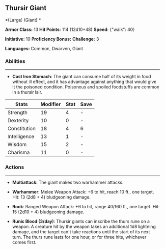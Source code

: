 ## Thursir Giant
*(Large) (Giant) *

**Armor Class:** 13
**Hit Points:** 114 (12d10+48)
**Speed:** {"walk": 40}

**Initiative:** 10
**Proficiency Bonus:**
**Challenge:** 3

**Languages:** Common, Dwarven, Giant

### Abilities
 --- 
- **Cast Iron Stomach**: The giant can consume half of its weight in food without ill effect, and it has advantage against anything that would give it the poisoned condition. Poisonous and spoiled foodstuffs are common in a thursir lair.



| Stats | Modifier | Stat | Save
| ---- | ---- | ---- | ---- |
| Strength | 19 | 4 | - |
| Dexterity | 10 | 0 | - |
| Constitution | 18 | 4 | 6 |
| Intelligence | 13 | 1 | - |
| Wisdom | 15 | 2 | - |
| Charisma | 11 | 0 | - |

### Actions
 --- 
- **Multiattack**: The giant makes two warhammer attacks.

- **Warhammer**: Melee Weapon Attack: +6 to hit, reach 10 ft., one target. Hit: 13 (2d8 + 4) bludgeoning damage.

- **Rock**: Ranged Weapon Attack: +6 to hit, range 40/160 ft., one target. Hit: 15 (2d10 + 4) bludgeoning damage.

- **Runic Blood (3/day)**: Thursir giants can inscribe the thurs rune on a weapon. A creature hit by the weapon takes an additional 1d8 lightning damage, and the target can't take reactions until the start of its next turn. The thurs rune lasts for one hour, or for three hits, whichever comes first.

